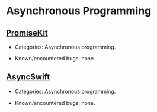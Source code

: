 # Asynchronous Programming

## [PromiseKit](https://github.com/mxcl/PromiseKit)

* Categories: Asynchronous programming.

* Known/encountered bugs: none.

## [AsyncSwift](https://github.com/duemunk/Async)

* Categories: Asynchronous programming.

* Known/encountered bugs: none.
